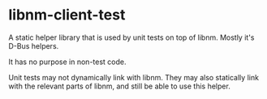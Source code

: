 libnm-client-test
=================

A static helper library that is used by unit tests
on top of libnm. Mostly it's D-Bus helpers.

It has no purpose in non-test code.

Unit tests may not dynamically link with libnm. They
may also statically link with the relevant parts of libnm,
and still be able to use this helper.
